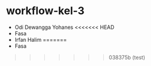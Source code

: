# workflow-kel-3

- Odi Dewangga Yohanes
<<<<<<< HEAD
- Fasa 
- Irfan Halim
=======
- Fasa
>>>>>>> 038375b (test)
